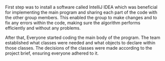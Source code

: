
First step was to install a software called IntelliJ IDEA which was beneficial for implementing the main program and sharing each part of the code with the other group members. This enabled the group to make changes and to fix any errors within the code, making sure the algorithm performs efficiently and without any problems.

After that, Everyone started coding the main body of the program. The team established what classes were needed and what objects to declare within those classes. The decisions of the classes were made according to the project brief, ensuring everyone adhered to it.